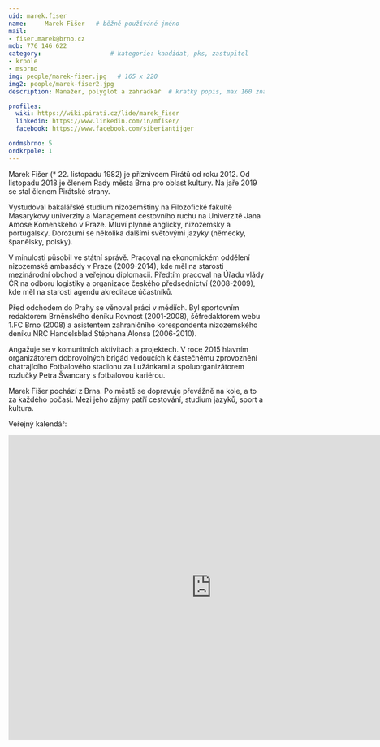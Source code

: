 ```yaml
---
uid: marek.fiser
name:     Marek Fišer  	# běžně používáné jméno
mail: 
- fiser.marek@brno.cz
mob: 776 146 622
category:                 	# kategorie: kandidat, pks, zastupitel
- krpole
- msbrno
img: people/marek-fiser.jpg   # 165 x 220
img2: people/marek-fiser2.jpg
description: Manažer, polyglot a zahrádkář 	# kratký popis, max 160 znaků

profiles:
  wiki: https://wiki.pirati.cz/lide/marek_fiser
  linkedin: https://www.linkedin.com/in/mfiser/
  facebook: https://www.facebook.com/siberiantijger

ordmsbrno: 5
ordkrpole: 1
---
```


Marek Fišer (* 22. listopadu 1982) je příznivcem Pirátů od roku 2012. Od listopadu 2018 je členem Rady města Brna pro oblast kultury. Na jaře 2019 se stal členem Pirátské strany.

Vystudoval bakalářské studium nizozemštiny na Filozofické fakultě Masarykovy univerzity a Management cestovního ruchu na Univerzitě Jana Amose Komenského v Praze. Mluví plynně anglicky, nizozemsky a portugalsky. Dorozumí se několika dalšími světovými jazyky (německy, španělsky, polsky).

V minulosti působil ve státní správě. Pracoval na ekonomickém oddělení nizozemské ambasády v Praze (2009-2014), kde měl na starosti mezinárodní obchod a veřejnou diplomacii. Předtím pracoval na Úřadu vlády ČR na odboru logistiky a organizace českého předsednictví (2008-2009), kde měl na starosti agendu akreditace účastníků.

Před odchodem do Prahy se věnoval práci v médiích. Byl sportovním redaktorem Brněnského deníku Rovnost (2001-2008), šéfredaktorem webu 1.FC Brno (2008) a asistentem zahraničního korespondenta nizozemského deníku NRC Handelsblad Stéphana Alonsa (2006-2010).

Angažuje se v komunitních aktivitách a projektech. V roce 2015 hlavním organizátorem dobrovolných brigád vedoucích k částečnému zprovoznění chátrajícího Fotbalového stadionu za Lužánkami a spoluorganizátorem rozlučky Petra Švancary s fotbalovou kariérou.

Marek Fišer pochází z Brna. Po městě se dopravuje převážně na kole, a to za každého počasí. Mezi jeho zájmy patří cestování, studium jazyků, sport a kultura.

Veřejný kalendář:
<iframe src="https://calendar.google.com/calendar/embed?src=jlk2n00jf2rur4fen56p5ihfa0%40group.calendar.google.com&ctz=Europe%2FPrague" style="border: 0" width="800" height="600" frameborder="0" scrolling="no"></iframe>
